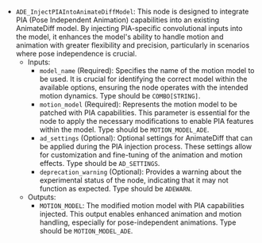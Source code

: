 - `ADE_InjectPIAIntoAnimateDiffModel`: This node is designed to integrate PIA (Pose Independent Animation) capabilities into an existing AnimateDiff model. By injecting PIA-specific convolutional inputs into the model, it enhances the model's ability to handle motion and animation with greater flexibility and precision, particularly in scenarios where pose independence is crucial.
    - Inputs:
        - `model_name` (Required): Specifies the name of the motion model to be used. It is crucial for identifying the correct model within the available options, ensuring the node operates with the intended motion dynamics. Type should be `COMBO[STRING]`.
        - `motion_model` (Required): Represents the motion model to be patched with PIA capabilities. This parameter is essential for the node to apply the necessary modifications to enable PIA features within the model. Type should be `MOTION_MODEL_ADE`.
        - `ad_settings` (Optional): Optional settings for AnimateDiff that can be applied during the PIA injection process. These settings allow for customization and fine-tuning of the animation and motion effects. Type should be `AD_SETTINGS`.
        - `deprecation_warning` (Optional): Provides a warning about the experimental status of the node, indicating that it may not function as expected. Type should be `ADEWARN`.
    - Outputs:
        - `MOTION_MODEL`: The modified motion model with PIA capabilities injected. This output enables enhanced animation and motion handling, especially for pose-independent animations. Type should be `MOTION_MODEL_ADE`.
